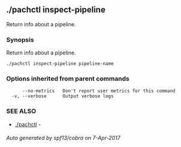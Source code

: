 ## ./pachctl inspect-pipeline

Return info about a pipeline.

### Synopsis


Return info about a pipeline.

```
./pachctl inspect-pipeline pipeline-name
```

### Options inherited from parent commands

```
      --no-metrics   Don't report user metrics for this command
  -v, --verbose      Output verbose logs
```

### SEE ALSO
* [./pachctl](./pachctl.md)	 - 

###### Auto generated by spf13/cobra on 7-Apr-2017
